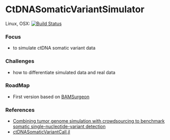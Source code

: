 # CtDNASomaticVariantSimulator

Linux, OSX: [![Build Status](https://travis-ci.org/zhmz90/CtDNASomaticVariantSimulator.jl.svg?branch=master)](https://travis-ci.org/zhmz90/CtDNASomaticVariantSimulator.jl)

### Focus
- to simulate ctDNA somatic variant data

### Challenges
- how to differentiate simulated data and real data

### RoadMap
- First version based on [BAMSurgeon](https://github.com/adamewing/bamsurgeon)

### References
- [Combining tumor genome simulation with crowdsourcing to benchmark somatic single-nucleotide-variant detection](http://www.nature.com/nmeth/journal/v12/n7/pdf/nmeth.3407.pdf)
- [ctDNASomaticVariantCall.jl](https://github.com/zhmz90/ctDNASomaticVariantCall.jl)
